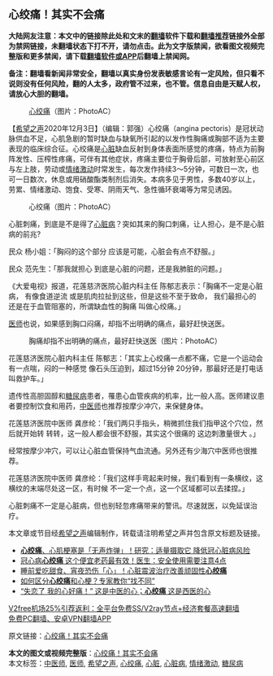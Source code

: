  <h2>心绞痛！其实不会痛</h2> <p class="notice"><b>大陆网友注意：本文中的链接除此处和文末的<a href="https://github.com/bannedbook/fanqiang" >翻墙</a>软件下载和<a href="https://github.com/killgcd/justmysocks/blob/master/README.md">翻墙推荐</a>链接外全部为禁网链接，未翻墙状态下打不开，请勿点击。此为文字版禁闻，欲看图文视频完整版和更多禁闻，请下载<a href="https://github.com/bannedbook/fanqiang">翻墙软件或APP</a>后翻墙上禁闻网。</p><p>备注：翻墙看新闻非常安全，翻墙以真实身份发表敏感言论有一定风险，但只看不说则没有任何风险，翻的人太多，政府管不过来，也不管。信息自由是天赋人权，请放心大胆的翻墙。</b></p>  <div class="entry"> <figure><figcaption><a href="https://www.bannedbook.org/bnews/tag/%e5%bf%83%e7%bb%9e%e7%97%9b/" class="st_tag internal_tag" rel="tag" title="标签 心绞痛 下的日志">心绞痛</a>（图片：PhotoAC）</figcaption></figure> <p>【<span class='wp_keywordlink_affiliate'><a href="https://www.soundofhope.org" title="希望之声" target="_blank">希望之声</a></span>2020年12月3日】（编辑：郭强）心绞痛（angina pectoris）是冠状动脉供血不足，心肌急剧的暂时缺血与缺氧所引起的以发作性胸痛或胸部不适为主要表现的临床综合征。心绞痛是<a href="https://www.bannedbook.org/bnews/tag/%E5%BF%83%E8%84%8F/" class="st_tag internal_tag" rel="tag" title="标签 心脏 下的日志">心脏</a>缺血反射到身体表面所感觉的疼痛，特点为前胸阵发性、压榨性疼痛，可伴有其他症状，疼痛主要位于胸骨后部，可放射至心前区与左上肢，劳动或<a href="https://www.bannedbook.org/bnews/tag/%E6%83%85%E7%BB%AA%E6%BF%80%E5%8A%A8/" class="st_tag internal_tag" rel="tag" title="标签 情绪激动 下的日志">情绪激动</a>时常发生，每次发作持续3～5分钟，可数日一次，也可一日数次，休息或用硝酸酯类制剂后消失。本病多见于男性，多数40岁以上，劳累、情绪激动、饱食、受寒、阴雨天气、急性循环衰竭等为常见诱因。</p> <figure><figcaption>心绞痛（图片：PhotoAC）</figcaption></figure> <p>心脏刺痛，到底是不是得了<a href="https://www.bannedbook.org/bnews/tag/%e5%bf%83%e8%84%8f%e7%97%85/" class="st_tag internal_tag" rel="tag" title="标签 心脏病 下的日志">心脏病</a>？突如其来的胸口刺痛，让人担心，是不是心脏病的前兆?</p> <p>民众 杨小姐：「胸闷的这个部分 应该是可能，心脏会有点不舒服。」</p> <p>民众 范先生：「那我就担心 到底是心脏的问题，还是我肺脏的问题。」</p>  <p>《大爱电视》报道，花莲慈济医院心脏内科主任 陈郁志表示：「胸痛不一定是心脏病， 有像食道逆流 或是肌肉拉扯到这些，但是这些不至于致命， 我们最担心的 还是在于血管阻塞的，所谓缺血性的胸痛 叫做心绞痛。」</p> <p><a href="https://www.bannedbook.org/bnews/tag/%E5%8C%BB%E5%B8%88/" class="st_tag internal_tag" rel="tag" title="标签 医师 下的日志">医师</a>也说，如果感到胸口闷痛，却指不出明确的痛点，最好赶快送医。</p> <figure><figcaption>胸痛却指不出明确的痛点，最好赶快送医（图片：PhotoAC）</figcaption></figure> <p>花莲慈济医院心脏内科主任 陈郁志：「其实上心绞痛一点都不痛，它是一个运动会有一点喘，闷的一种感觉 像石头压迫到，超过15分钟 20分钟，那最好还是打电话叫救护车。」</p> <p>遗传性高胆固醇和<a href="https://www.bannedbook.org/bnews/tag/%e7%b3%96%e5%b0%bf%e7%97%85/" class="st_tag internal_tag" rel="tag" title="标签 糖尿病 下的日志">糖尿病</a>患者，罹患心血管疾病的机率，比一般人高。医师建议患者要控制饮食和用药，<a href="https://www.bannedbook.org/bnews/tag/%e4%b8%ad%e5%8c%bb%e5%b8%88/" class="st_tag internal_tag" rel="tag" title="标签 中医师 下的日志">中医师</a>也推荐按摩少冲穴，来保健身体。</p>  <p>花莲慈济医院中医师 龚彦纶：「我们两只手指头，稍微抓住我们指甲这个穴位，然后就开始转 转转，这一般人都会很不舒服，其实这个很痛的 这边刺激量很大 。」</p> <p>经常按摩少冲穴，可以让心脏血管保持气血流通。另外还有少海穴中医师也很推荐。</p> <p>花莲慈济医院中医师 龚彦纶：「我们这样手弯起来时候，我们看到有一条横纹，这横纹的末端尽处这一区，有时候 不一定一个点，这一个区域都可以去揉捏。」</p> <p>心脏刺痛不一定是心脏病，但也别轻忽疼痛带来的警讯。尽速就医，以免延误治疗。</p>  <p>本文章或节目经<a href="https://www.bannedbook.org/bnews/tag/%e5%b8%8c%e6%9c%9b%e4%b9%8b%e5%a3%b0/" class="st_tag internal_tag" rel="tag" title="标签 希望之声 下的日志">希望之声</a>编辑制作，转载请注明希望之声并包含原文标题及链接。</p> <ul class='op-related-articles' title='相关阅读'> <li><a href='https://www.bannedbook.org/bnews/health/20201128/1438478.html' target='_blank'><b>心绞痛</b>、心肌梗塞是「无声炸弹」！研究：适量摄取它 降低冠心脏病风险</a></li> <li><a href='https://www.bannedbook.org/bnews/health/20201021/1417428.html' target='_blank'>冠心病<b>心绞痛</b> 这个便宜老药最有效！医生：安全使用需要注意4点</a></li> <li><a href='https://www.bannedbook.org/bnews/health/20201007/1409293.html' target='_blank'>睡前爱吃甜食、宵夜恐伤「心」！心脏震波治疗改善顽固性<b>心绞痛</b></a></li> <li><a href='https://www.bannedbook.org/bnews/health/20200812/1378737.html' target='_blank'>如何区分<b>心绞痛</b>和心梗？专家教你“找不同”</a></li> <li><a href='https://www.bannedbook.org/bnews/lifebaike/20200725/1366047.html' target='_blank'>“失恋了 我的心好痛！” 这是中医的心；<b>心绞痛</b> 这是西医的心</a></li> </ul> <p class="texttj"> <a href="https://www.bannedbook.org/forum23/topic22702.html" target="_blank">V2free机场25%引荐返利：全平台免费SS/V2ray节点+经济套餐高速翻墙</a><br/> <a href="https://github.com/bannedbook/fanqiang/wiki/%E7%A6%81%E9%97%BB%E7%BD%91%E5%AE%89%E5%8D%93%E7%BF%BB%E5%A2%99%E6%96%B0%E9%97%BBAPP" target="_blank">免费PC翻墙、安卓VPN翻墙APP</a></p><p>原文链接：<a class="src_link"  href="https://www.soundofhope.org/post/449299" target="_blank">心绞痛！其实不会痛</a></p><a name='sharetosocial'></a>       <div><b>本文的图文或视频完整版</b>：<a href='https://www.bannedbook.org/bnews/comments/20201203/1441502.html'>心绞痛！其实不会痛</a></div>  </div><!--END ENTRY--> <div class="postfooter"> <div>本文标签：<a href="https://www.bannedbook.org/bnews/tag/%e4%b8%ad%e5%8c%bb%e5%b8%88/" rel="tag">中医师</a>, <a href="https://www.bannedbook.org/bnews/tag/%E5%8C%BB%E5%B8%88/" rel="tag">医师</a>, <a href="https://www.bannedbook.org/bnews/tag/%e5%b8%8c%e6%9c%9b%e4%b9%8b%e5%a3%b0/" rel="tag">希望之声</a>, <a href="https://www.bannedbook.org/bnews/tag/%e5%bf%83%e7%bb%9e%e7%97%9b/" rel="tag">心绞痛</a>, <a href="https://www.bannedbook.org/bnews/tag/%E5%BF%83%E8%84%8F/" rel="tag">心脏</a>, <a href="https://www.bannedbook.org/bnews/tag/%e5%bf%83%e8%84%8f%e7%97%85/" rel="tag">心脏病</a>, <a href="https://www.bannedbook.org/bnews/tag/%E6%83%85%E7%BB%AA%E6%BF%80%E5%8A%A8/" rel="tag">情绪激动</a>, <a href="https://www.bannedbook.org/bnews/tag/%e7%b3%96%e5%b0%bf%e7%97%85/" rel="tag">糖尿病</a></div>  </div><!--END POSTFOOTER--> 